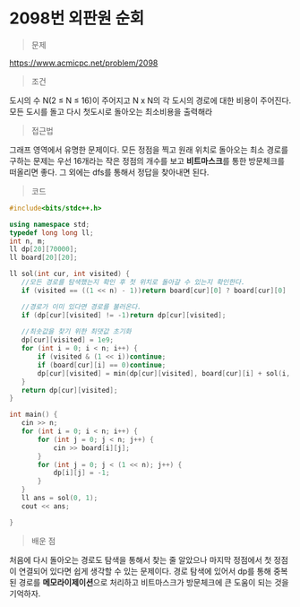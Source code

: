 # 2098번 외판원 순회

> 문제

https://www.acmicpc.net/problem/2098

> 조건

도시의 수 N(2 ≤ N ≤ 16)이 주어지고 N x N의 각 도시의 경로에 대한 비용이 주어진다. 모든 도시를 돌고 다시 첫도시로 돌아오는 최소비용을 출력해라 

> 접근법

그래프 영역에서 유명한 문제이다. 모든 정점을 찍고 원래 위치로 돌아오는 최소 경로를 구하는 문제는 우선 16개라는 작은 정점의 개수를 보고 **비트마스크**를 통한 방문체크를 떠올리면 좋다. 그 외에는 dfs를 통해서 정답을 찾아내면 된다.

> 코드

 ``` c++
#include<bits/stdc++.h>

using namespace std;
typedef long long ll;
int n, m;
ll dp[20][70000];
ll board[20][20];

ll sol(int cur, int visited) {
    //모든 경로를 탐색했는지 확인 후 첫 위치로 돌아갈 수 있는지 확인한다.
	if (visited == ((1 << n) - 1))return board[cur][0] ? board[cur][0] : 1e9;

    //경로가 이미 있다면 경로를 불러온다.
	if (dp[cur][visited] != -1)return dp[cur][visited];
	
    //최솟값을 찾기 위한 최댓값 초기화
    dp[cur][visited] = 1e9;
	for (int i = 0; i < n; i++) {
		if (visited & (1 << i))continue;
		if (board[cur][i] == 0)continue;
		dp[cur][visited] = min(dp[cur][visited], board[cur][i] + sol(i, visited | (1 << i)));
	}
	return dp[cur][visited];
}

int main() {
	cin >> n;
	for (int i = 0; i < n; i++) {
		for (int j = 0; j < n; j++) {
			cin >> board[i][j];
		}
		for (int j = 0; j < (1 << n); j++) {
			dp[i][j] = -1;
		}
	}
	ll ans = sol(0, 1);
	cout << ans;

}
```

> 배운 점

처음에 다시 돌아오는 경로도 탐색을 통해서 찾는 줄 알았으나 마지막 정점에서 첫 정점이 연결되어 있다면 쉽게 생각할 수 있는 문제이다. 경로 탐색에 있어서 dp를 통해 중복된 경로를 **메모라이제이션**으로 처리하고 비트마스크가 방문체크에 큰 도움이 되는 것을 기억하자.

